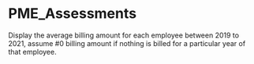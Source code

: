 # PME_Assessments
Display the average billing amount for each employee between 2019 to 2021, assume #0 billing amount if nothing is billed for a particular year of that employee.
